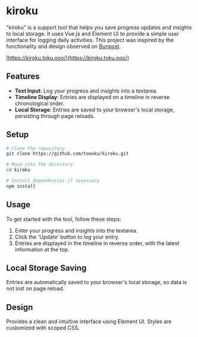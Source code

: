 # kiroku

"kiroku" is a support tool that helps you save progress updates and insights to local storage. It uses Vue.js and Element UI to provide a simple user interface for logging daily activities. This project was inspired by the functionality and design observed on [Bunpost](https://bunpost.vercel.app/).

[https://kiroku.toku.ooo/](https://kiroku.toku.ooo/)

## Features

- **Text Input**: Log your progress and insights into a textarea.
- **Timeline Display**: Entries are displayed on a timeline in reverse chronological order.
- **Local Storage**: Entries are saved to your browser's local storage, persisting through page reloads.

## Setup

```bash
# Clone the repository
git clone https://github.com/toooku/kiroku.git

# Move into the directory
cd kiroku

# Install dependencies if necessary
npm install
```

## Usage

To get started with the tool, follow these steps:

1. Enter your progress and insights into the textarea.
2. Click the 'Update' button to log your entry.
3. Entries are displayed in the timeline in reverse order, with the latest information at the top.

## Local Storage Saving

Entries are automatically saved to your browser's local storage, so data is not lost on page reload.

## Design

Provides a clean and intuitive interface using Element UI. Styles are customized with scoped CSS.
